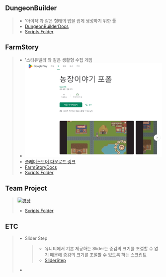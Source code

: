 ## DungeonBuilder
> - '아이작'과 같은 형태의 맵을 쉽게 생성하기 위한 툴
> - [DungeonBuilderDocs](https://github.com/xcb00/Portfolios/blob/main/Folder/DungeonBuilderDocs.md)
> - [Scripts Folder](https://github.com/xcb00/Portfolios/tree/main/Folder/Scripts/DungeonBuilder)

## FarmStory
> - '스타듀밸리'와 같은 생활형 수집 게임
> - ![FarmStory](https://github.com/xcb00/Portfolios/blob/main/Folder/Resources/FarmStory.png)
> - [플레이스토어 다운로드 링크](https://play.google.com/store/apps/details?id=com.geon.farmstory)
> - [FarmStoryDocs](https://github.com/xcb00/Portfolios/blob/main/Folder/FarmStoryDocs.md)
> - [Scripts Folder](https://github.com/xcb00/Portfolios/tree/main/Folder/Scripts/Farmstory)

## Team Project
> [![영상](http://img.youtube.com/vi/baY5OeMPuSk/0.jpg)](https://youtu.be/baY5OeMPuSk?t=0s)
> - [Scripts Folder](https://github.com/xcb00/Portfolios/tree/main/Folder/Scripts/TeamProject)

## ETC
> - Slider Step
>   > - 유니티에서 기본 제공하는 Slider는 증감의 크기를 조절할 수 없기 때문에 증감의 크기를 조절할 수 있도록 하는 스크립트
>   > - [SliderStep](https://github.com/xcb00/Portfolios/blob/main/Folder/SliderStep.md)
> - 

